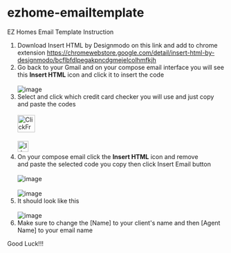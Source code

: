 # ezhome-emailtemplate
EZ Homes Email Template Instruction
1. Download Insert HTML by Designmodo on this link and add to chrome extension https://chromewebstore.google.com/detail/insert-html-by-designmodo/bcflbfdlpegakpncdgmejelcolhmfkjh
2. Go back to your Gmail and on your compose email interface you will see this **Insert HTML** icon and click it to insert the code<br><br>
![image](https://github.com/redsinfuego/ezhome-emailtemplate/assets/153765705/4c1188c3-df88-41f4-980c-b24b20957eec)
4. Select and click which credit card checker you will use and just copy and paste the codes
<br><br>
<a href="https://github.com/redsinfuego/ezhome-emailtemplate/blob/main/email-template" target="_blank"><img src="https://iili.io/JuzBNZQ.png" alt="ClickFreeScore" width="auto" height="40" title="ClickFreeScore"></a>
<br><br>
<a href="https://github.com/redsinfuego/ezhome-emailtemplate/blob/main/email-template" target="_blank"><img src="https://iili.io/JuztXnf.md.png" alt="IdentityIQ" title="IdentityIQ" width="auto" height="25"></a>
7. On your compose email click the **Insert HTML** icon and remove <br> and paste the selected code you copy then click Insert Email button<br><br>
   ![image](https://iili.io/JuzbHzu.md.png)<br><br>
   ![image](https://iili.io/Juzb6YB.md.png)
9. It should look like this<br><br>
   ![image](https://iili.io/Juzmuje.md.png)
10. Make sure to change the [Name] to your client's name and then [Agent Name] to your email name


Good Luck!!!
